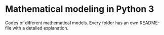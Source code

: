 # Mathematical modeling in Python 3
Codes of different mathematical models. Every folder has an own README-file with a detailed explanation.

